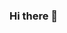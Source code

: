 ### Hi there 👋

<!--
**artuncF/artuncF** is a ✨ _special_ ✨ repository because its `README.md` (this file) appears on your GitHub profile.

Here are some ideas to get you started:

- 💻 I'm a software and machine learning engineer
- 🔭 I’m currently working on Java and Python
- 🌱 I’m currently learning functional programming and working with medical images
- 💬 Ask me about Deep Learning, Computer Vision
- 📝 I write articles on: https://fuartunc.medium.com/
- 📫 You can reach me from: fuartunc@gmail.com
-->

